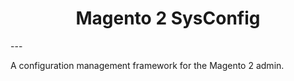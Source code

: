 <h1 align="center">Magento 2 SysConfig</h1>
---

A configuration management framework for the Magento 2 admin.
